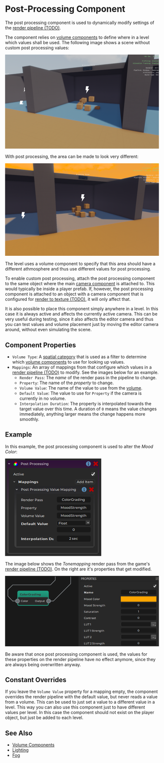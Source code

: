 # Post-Processing Component

The post processing component is used to dynamically modify settings of the [render pipeline (TODO)](../../graphics/render-pipeline-overview.md).

The component relies on [volume components](volume-components.md) to define where in a level which values shall be used. The following image shows a scene without custom post processing values:

![PP off](media/post-processing-off.png)

With post processing, the area can be made to look very different:

![PP on](media/post-processing-on.png)

The level uses a volume component to specify that this area should have a different athmosphere and thus use different values for post processing.

To enable custom post processing, attach the post processing component to the same object where the main [camera component](../../graphics/camera-component.md) is attached to. This would typically be inside a player prefab. If, however, the post processing component is attached to an object with a camera component that is configured for [render to texture (TODO)](../../graphics/render-to-texture/render-to-texture.md), it will only affect that.

It is also possible to place this component simply anywhere in a level. In this case it is always active and affects the currently active camera. This can be very useful during testing, since it also affects the editor camera and thus you can test values and volume placement just by moving the editor camera around, without even simulating the scene.

## Component Properties

* `Volume Type`: A [spatial category](../../runtime/world/spatial-system.md) that is used as a filter to determine which [volume components](volume-components.md) to use for looking up values.
* `Mappings`: An array of mappings from that configure which values in a [render pipeline (TODO)](../../graphics/render-pipeline-overview.md) to modify. See the images below for an example.
    * `Render Pass`: The *name* of the render pass in the pipeline to change.
    * `Property`: The name of the *property* to change.
    * `Volume Value`: The name of the value to use from the [volume](volume-components.md).
    * `Default Value`: The value to use for `Property` if the camera is currently in no volume.
    * `Interpolation Duration`: The property is interpolated towards the target value over this time. A duration of `0` means the value changes immediately, anything larger means the change happens more smoothly.

## Example

In this example, the post processing component is used to alter the *Mood Color*:

![Component properties](media/post-process-component.png)

The image below shows the *Tonemapping* render pass from the game's [render pipeline (TODO)](../../graphics/render-pipeline-overview.md). On the right are it's properties that get modified.

![Render Pass](media/colorGrading-pass.png)

Be aware that once post processing component is used, the values for these properties on the render pipeline have no effect anymore, since they are always being overwritten anyway.

## Constant Overrides

If you leave the `Volume Value` property for a mapping empty, the component overrides the render pipeline with the default value, but never reads a value from a volume. This can be used to just set a value to a different value in a level. This way you can also use this component just to have different values per level. In this case the component should not exist on the player object, but just be added to each level.

## See Also

* [Volume Components](volume-components.md)
* [Lighting](../../graphics/lighting/lighting-overview.md)
* [Fog](../fog.md)